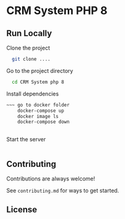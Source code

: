  
# CRM System PHP 8

## Run Locally  
Clone the project  

~~~bash  
  git clone ....
~~~

Go to the project directory  

~~~bash  
  cd CRM System php 8
~~~
Install dependencies

~~~bash
~~~ go to docker folder
    docker-compose up
    docker image ls
    docker-compose down
    
~~~

Start the server  

~~~bash  

~~~

## Contributing  

Contributions are always welcome!  

See `contributing.md` for ways to get started.  

## License  
